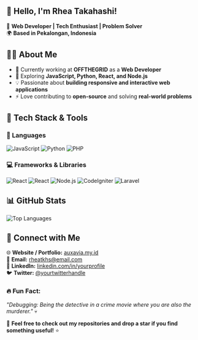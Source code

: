 
## 👋 **Hello, I'm Rhea Takahashi!**  

🚀 **Web Developer | Tech Enthusiast | Problem Solver**  
🌍 **Based in Pekalongan, Indonesia**  


## **🧑‍💻 About Me**  

- 💼 Currently working at **OFFTHEGRID** as a **Web Developer**  
- 🌱 Exploring **JavaScript, Python, React, and Node.js**  
- 💡 Passionate about **building responsive and interactive web applications**  
- ⚡ Love contributing to **open-source** and solving **real-world problems**  


## **🔧 Tech Stack & Tools**  

### **🚀 Languages**  
![JavaScript](https://img.shields.io/badge/-JavaScript-F7DF1E?style=flat&logo=javascript&logoColor=black) ![Python](https://img.shields.io/badge/Python-3776AB?style=flat&logo=python&logoColor=white) ![PHP](https://img.shields.io/badge/PHP-777BB4?style=flat&logo=php&logoColor=white) 

### **💻 Frameworks & Libraries**  
![React](https://img.shields.io/badge/-React-61DAFB?style=flat&logo=react&logoColor=black) ![React](https://img.shields.io/badge/Next.js-000000?style=flat&logo=next.js&logoColor=white) ![Node.js](https://img.shields.io/badge/-Node.js-8CC84B?style=flat&logo=node.js&logoColor=white) ![CodeIgniter](https://img.shields.io/badge/CodeIgniter-EF4223?style=flat&logo=codeigniter&logoColor=white) ![Laravel](https://img.shields.io/badge/Laravel-FF2D20?style=flat&logo=laravel&logoColor=white)


## **📊 GitHub Stats**  

<div>
  
![Top Languages](https://github-readme-stats.vercel.app/api/top-langs/?username=rheatkhs&layout=compact&theme=dark)  

</div>  


## **📌 Connect with Me**  

🌐 **Website / Portfolio:** [auxavia.my.id](https://auxavia.my.id)  
📧 **Email:** rheatkhs@email.com  
💼 **LinkedIn:** [linkedin.com/in/yourprofile](https://linkedin.com/in/fbiakbr)  
🐦 **Twitter:** [@yourtwitterhandle](https://twitter.com/ijulbatagor)  


### **🔥 Fun Fact:**   
_"Debugging: Being the detective in a crime movie where you are also the murderer."_ 💀  


🚀 **Feel free to check out my repositories and drop a star if you find something useful!** ⭐  

